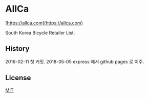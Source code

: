 # AllCa

[https://allca.com](https://allca.com)

South Korea Bicycle Retailer List.

## History

2016-02-11 첫 커밋.
2018-05-05 express 에서 github pages 로 이주.

## License

[MIT](LICENSE)
